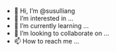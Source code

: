 - 👋 Hi, I’m @susulliang
- 👀 I’m interested in ...
- 🌱 I’m currently learning ...
- 💞️ I’m looking to collaborate on ...
- 📫 How to reach me ...

<!---
susulliang/susulliang is a ✨ special ✨ repository because its `README.md` (this file) appears on your GitHub profile.
You can click the Preview link to take a look at your changes.
--->
